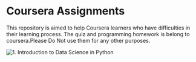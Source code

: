 
# Coursera Assignments

This repository is aimed to help Coursera learners who have difficulties in their learning process.
The quiz and programming homework is belong to coursera.Please Do Not use them for any other purposes.


![1. Introduction to Data Science in Python](https://github.com/gupta24789/Data_Science_Projects/tree/master/coursera/Course-1_intro_to_data%20science_in_python)

